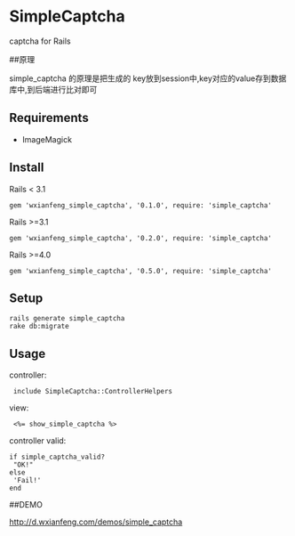 # SimpleCaptcha

captcha for Rails

##原理

  simple_captcha 的原理是把生成的 key放到session中,key对应的value存到数据库中,到后端进行比对即可

## Requirements

* ImageMagick

## Install

  Rails < 3.1 

    gem 'wxianfeng_simple_captcha', '0.1.0', require: 'simple_captcha' 

  Rails >=3.1 

    gem 'wxianfeng_simple_captcha', '0.2.0', require: 'simple_captcha' 
  
  Rails >=4.0
  
    gem 'wxianfeng_simple_captcha', '0.5.0', require: 'simple_captcha'

## Setup

    rails generate simple_captcha 
    rake db:migrate 

## Usage

  controller: 
  
     include SimpleCaptcha::ControllerHelpers 

  view: 
  
     <%= show_simple_captcha %> 

controller valid: 
```
if simple_captcha_valid? 
 "OK!" 
else
 'Fail!'
end
```
##DEMO

  http://d.wxianfeng.com/demos/simple_captcha
 
